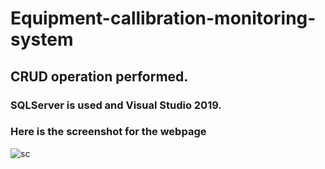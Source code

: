 # Equipment-callibration-monitoring-system
## CRUD operation performed.
### SQLServer is used and Visual Studio 2019. 
### Here is the screenshot for the webpage 
![sc](https://user-images.githubusercontent.com/45733265/82418371-8bd73780-9a9a-11ea-96ec-978dc73de942.JPG)
